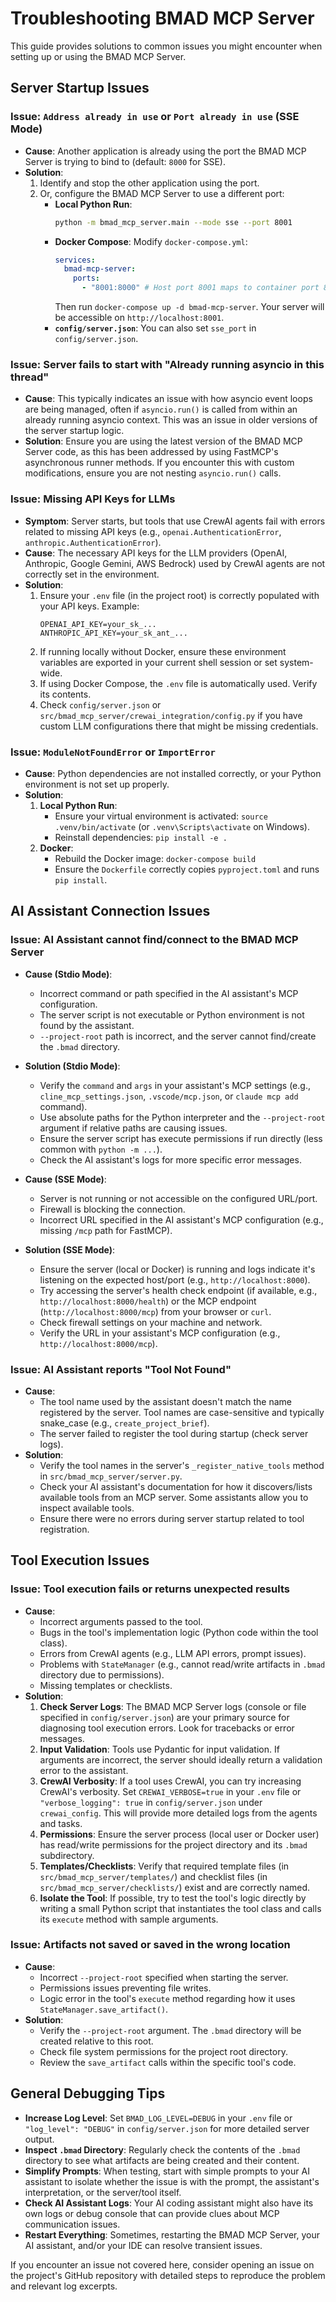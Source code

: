 # Troubleshooting BMAD MCP Server

This guide provides solutions to common issues you might encounter when setting up or using the BMAD MCP Server.

## Server Startup Issues

### Issue: `Address already in use` or `Port already in use` (SSE Mode)

-   **Cause**: Another application is already using the port the BMAD MCP Server is trying to bind to (default: `8000` for SSE).
-   **Solution**:
    1.  Identify and stop the other application using the port.
    2.  Or, configure the BMAD MCP Server to use a different port:
        -   **Local Python Run**:
            ```bash
            python -m bmad_mcp_server.main --mode sse --port 8001
            ```
        -   **Docker Compose**: Modify `docker-compose.yml`:
            ```yaml
            services:
              bmad-mcp-server:
                ports:
                  - "8001:8000" # Host port 8001 maps to container port 8000
            ```
            Then run `docker-compose up -d bmad-mcp-server`. Your server will be accessible on `http://localhost:8001`.
        -   **`config/server.json`**: You can also set `sse_port` in `config/server.json`.

### Issue: Server fails to start with "Already running asyncio in this thread"

-   **Cause**: This typically indicates an issue with how asyncio event loops are being managed, often if `asyncio.run()` is called from within an already running asyncio context. This was an issue in older versions of the server startup logic.
-   **Solution**: Ensure you are using the latest version of the BMAD MCP Server code, as this has been addressed by using FastMCP's asynchronous runner methods. If you encounter this with custom modifications, ensure you are not nesting `asyncio.run()` calls.

### Issue: Missing API Keys for LLMs

-   **Symptom**: Server starts, but tools that use CrewAI agents fail with errors related to missing API keys (e.g., `openai.AuthenticationError`, `anthropic.AuthenticationError`).
-   **Cause**: The necessary API keys for the LLM providers (OpenAI, Anthropic, Google Gemini, AWS Bedrock) used by CrewAI agents are not correctly set in the environment.
-   **Solution**:
    1.  Ensure your `.env` file (in the project root) is correctly populated with your API keys. Example:
        ```env
        OPENAI_API_KEY=your_sk_...
        ANTHROPIC_API_KEY=your_sk_ant_...
        ```
    2.  If running locally without Docker, ensure these environment variables are exported in your current shell session or set system-wide.
    3.  If using Docker Compose, the `.env` file is automatically used. Verify its contents.
    4.  Check `config/server.json` or `src/bmad_mcp_server/crewai_integration/config.py` if you have custom LLM configurations there that might be missing credentials.

### Issue: `ModuleNotFoundError` or `ImportError`

-   **Cause**: Python dependencies are not installed correctly, or your Python environment is not set up properly.
-   **Solution**:
    1.  **Local Python Run**:
        -   Ensure your virtual environment is activated: `source .venv/bin/activate` (or `.venv\Scripts\activate` on Windows).
        -   Reinstall dependencies: `pip install -e .`
    2.  **Docker**:
        -   Rebuild the Docker image: `docker-compose build`
        -   Ensure the `Dockerfile` correctly copies `pyproject.toml` and runs `pip install`.

## AI Assistant Connection Issues

### Issue: AI Assistant cannot find/connect to the BMAD MCP Server

-   **Cause (Stdio Mode)**:
    -   Incorrect command or path specified in the AI assistant's MCP configuration.
    -   The server script is not executable or Python environment is not found by the assistant.
    -   `--project-root` path is incorrect, and the server cannot find/create the `.bmad` directory.
-   **Solution (Stdio Mode)**:
    -   Verify the `command` and `args` in your assistant's MCP settings (e.g., `cline_mcp_settings.json`, `.vscode/mcp.json`, or `claude mcp add` command).
    -   Use absolute paths for the Python interpreter and the `--project-root` argument if relative paths are causing issues.
    -   Ensure the server script has execute permissions if run directly (less common with `python -m ...`).
    -   Check the AI assistant's logs for more specific error messages.

-   **Cause (SSE Mode)**:
    -   Server is not running or not accessible on the configured URL/port.
    -   Firewall is blocking the connection.
    -   Incorrect URL specified in the AI assistant's MCP configuration (e.g., missing `/mcp` path for FastMCP).
-   **Solution (SSE Mode)**:
    -   Ensure the server (local or Docker) is running and logs indicate it's listening on the expected host/port (e.g., `http://localhost:8000`).
    -   Try accessing the server's health check endpoint (if available, e.g., `http://localhost:8000/health`) or the MCP endpoint (`http://localhost:8000/mcp`) from your browser or `curl`.
    -   Check firewall settings on your machine and network.
    -   Verify the URL in your assistant's MCP configuration (e.g., `http://localhost:8000/mcp`).

### Issue: AI Assistant reports "Tool Not Found"

-   **Cause**:
    -   The tool name used by the assistant doesn't match the name registered by the server. Tool names are case-sensitive and typically snake_case (e.g., `create_project_brief`).
    -   The server failed to register the tool during startup (check server logs).
-   **Solution**:
    -   Verify the tool names in the server's `_register_native_tools` method in `src/bmad_mcp_server/server.py`.
    -   Check your AI assistant's documentation for how it discovers/lists available tools from an MCP server. Some assistants allow you to inspect available tools.
    -   Ensure there were no errors during server startup related to tool registration.

## Tool Execution Issues

### Issue: Tool execution fails or returns unexpected results

-   **Cause**:
    -   Incorrect arguments passed to the tool.
    -   Bugs in the tool's implementation logic (Python code within the tool class).
    -   Errors from CrewAI agents (e.g., LLM API errors, prompt issues).
    -   Problems with `StateManager` (e.g., cannot read/write artifacts in `.bmad` directory due to permissions).
    -   Missing templates or checklists.
-   **Solution**:
    1.  **Check Server Logs**: The BMAD MCP Server logs (console or file specified in `config/server.json`) are your primary source for diagnosing tool execution errors. Look for tracebacks or error messages.
    2.  **Input Validation**: Tools use Pydantic for input validation. If arguments are incorrect, the server should ideally return a validation error to the assistant.
    3.  **CrewAI Verbosity**: If a tool uses CrewAI, you can try increasing CrewAI's verbosity. Set `CREWAI_VERBOSE=true` in your `.env` file or `"verbose_logging": true` in `config/server.json` under `crewai_config`. This will provide more detailed logs from the agents and tasks.
    4.  **Permissions**: Ensure the server process (local user or Docker user) has read/write permissions for the project directory and its `.bmad` subdirectory.
    5.  **Templates/Checklists**: Verify that required template files (in `src/bmad_mcp_server/templates/`) and checklist files (in `src/bmad_mcp_server/checklists/`) exist and are correctly named.
    6.  **Isolate the Tool**: If possible, try to test the tool's logic directly by writing a small Python script that instantiates the tool class and calls its `execute` method with sample arguments.

### Issue: Artifacts not saved or saved in the wrong location

-   **Cause**:
    -   Incorrect `--project-root` specified when starting the server.
    -   Permissions issues preventing file writes.
    -   Logic error in the tool's `execute` method regarding how it uses `StateManager.save_artifact()`.
-   **Solution**:
    -   Verify the `--project-root` argument. The `.bmad` directory will be created relative to this root.
    -   Check file system permissions for the project root directory.
    -   Review the `save_artifact` calls within the specific tool's code.

## General Debugging Tips

-   **Increase Log Level**: Set `BMAD_LOG_LEVEL=DEBUG` in your `.env` file or `"log_level": "DEBUG"` in `config/server.json` for more detailed server output.
-   **Inspect `.bmad` Directory**: Regularly check the contents of the `.bmad` directory to see what artifacts are being created and their content.
-   **Simplify Prompts**: When testing, start with simple prompts to your AI assistant to isolate whether the issue is with the prompt, the assistant's interpretation, or the server/tool itself.
-   **Check AI Assistant Logs**: Your AI coding assistant might also have its own logs or debug console that can provide clues about MCP communication issues.
-   **Restart Everything**: Sometimes, restarting the BMAD MCP Server, your AI assistant, and/or your IDE can resolve transient issues.

If you encounter an issue not covered here, consider opening an issue on the project's GitHub repository with detailed steps to reproduce the problem and relevant log excerpts.
